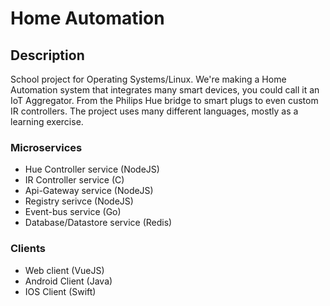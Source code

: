 # Home Automation

## Description
School project for Operating Systems/Linux. We're making a Home Automation system that integrates many smart devices, you could call it an IoT Aggregator. From the Philips Hue bridge to smart plugs to even custom IR controllers. 
The project uses many different languages, mostly as a learning exercise. 

### Microservices
- Hue Controller service (NodeJS)
- IR Controller service (C)
- Api-Gateway service (NodeJS)
- Registry serivce (NodeJS)
- Event-bus service (Go)
- Database/Datastore service (Redis)

### Clients
- Web client (VueJS)
- Android Client (Java)
- IOS Client (Swift)
